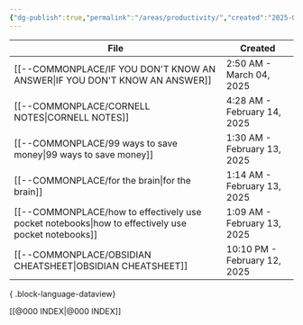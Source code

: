 ```yaml
---
{"dg-publish":true,"permalink":"/areas/productivity/","created":"2025-02-14T02:40:17.486+08:00","updated":"2025-03-25T19:11:29.218+08:00"}
---
```




| File                                                                                                  | Created                      |
| ----------------------------------------------------------------------------------------------------- | ---------------------------- |
| [[--COMMONPLACE/IF YOU DON'T KNOW AN ANSWER\|IF YOU DON'T KNOW AN ANSWER]]                         | 2:50 AM - March 04, 2025     |
| [[--COMMONPLACE/CORNELL NOTES\|CORNELL NOTES]]                                                     | 4:28 AM - February 14, 2025  |
| [[--COMMONPLACE/99 ways to save money\|99 ways to save money]]                                     | 1:30 AM - February 13, 2025  |
| [[--COMMONPLACE/for the brain\|for the brain]]                                                     | 1:14 AM - February 13, 2025  |
| [[--COMMONPLACE/how to effectively use pocket notebooks\|how to effectively use pocket notebooks]] | 1:09 AM - February 13, 2025  |
| [[--COMMONPLACE/OBSIDIAN CHEATSHEET\|OBSIDIAN CHEATSHEET]]                                         | 10:10 PM - February 12, 2025 |

{ .block-language-dataview}












[[@000 INDEX\|@000 INDEX]]